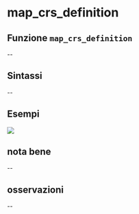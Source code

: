 # map\_crs\_definition

## Funzione `map_crs_definition`

--

## Sintassi

--

## Esempi

![](https://github.com/pigreco/HfcQGIS/tree/852bbb62a0d5b7739914d4de0ea5b1ebbb5d81d1/img/variabili/map_crs_definition/map_crs_definition1.png)

## nota bene

--

## osservazioni

--

